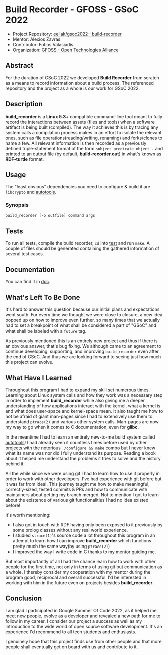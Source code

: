 # Build Recorder - GFOSS - GSoC 2022

* Project Repository: [eellak/gsoc2022--build-recorder](https://github.com/eellak/gsoc2022--build-recorder)
* Mentor: Alexios Zavras
* Contributor: Fotios Valasiadis
* Organization: [GFOSS - Open Technologies Alliance](https://gfoss.eu/)

## Abstract
For the duration of GSoC 2022 we developed **Build Recorder** from scratch as a means to record information about a build process. The referenced repository and the project as a whole is our work for GSoC 2022.

## Description
**build_recorder** is a **Linux 5.3**+ compatible command-line tool meant to fully record the interactions between assets (files and tools) when a software artifact is being built (compiled). The way it achieves this is by tracing any system calls a compilation process makes in an effort to isolate the relevant ones, such as file operations(reading/writing, renaming) and forks/clones to name a few. All relevant information is then recorded as a previously defined triple-statement format of the form `subject predicate object .` and printed to an output file (by default, **build-recorder.out**) in what's known as **RDF-turtle** format.

## Usage
The "least obvious" dependencies you need to configure & build it are `libcrypto` and [autotools](https://en.wikipedia.org/wiki/GNU_Autotools).

### Synopsis
`build_recorder [-o outfile] command args`

## Tests
To run all tests, compile the build recorder, `cd` into [test](https://github.com/eellak/gsoc2022--build-recorder/tree/main/test) and run `make`. A couple of files should be generated containing the gathered information of several test cases.

## Documentation
You can find it in [doc](https://github.com/eellak/gsoc2022--build-recorder/tree/main/doc).

## What's Left To Be Done
It's hard to answer this question because our initial plans and expectations went south. For every time we thought we were close to closure, a new idea popped up on how to improve even further, so many times that we actually had to set a breakpoint of what shall be considered a part of "GSoC" and what shall be labeled with a `future` tag.

As previously mentioned this is an entirely new project and thus if there is an obvious answer, that's bug fixing. We although came to an agreement to continue developing, supporting, and improving `build_recorder` even after the end of GSoC. And thus we are looking forward to seeing just how much this project can evolve.

## What Have I Learned

Throughout this program I had to expand my skill set numerous times. Learning about Linux system calls and how they work was a necessary step in order to implement **build_recorder** while also giving me a deeper understanding of how applications interact with the kernel, what a kernel is and what does user-space and kernel-space mean. It also taught me how to not be afraid of giant man-pages since I had to extensively use them to understand `ptrace(2)` and various other system calls. Man-pages are now my way to go when it comes to C documentation, even for **glibc**.

In the meantime I had to learn an entirely new-to-me build system called [autotools](https://en.wikipedia.org/wiki/GNU_Autotools)! I had already seen it countless times before used by other projects with the notorious `./configure && make` combo but I never knew what its name was nor did I fully understand its purpose. Reading a book about it helped me understand the problems it tries to solve and the history behind it.

All the while since we were using git I had to learn how to use it properly in order to work with other developers. I've had experience with git before but it was far from ideal. This journey taught me how to make meaningful, correctly-sized, tested commits & PRs and how to communicate with maintainers about getting my branch merged. Not to mention I got to learn about the existence of various git functionalities I had no idea existed before!

It's worth mentioning:
* I also got in touch with RDF having only been exposed to it previously by some prolog classes without any real world experience.
* I studied `strace(1)`'s source code a lot throughout this program in an attempt to learn how I can improve **build_recorder** which functions pretty much the same way(by using `ptrace(2)`)
* I improved the way I write code in C thanks to my mentor guiding me.

But most importantly of all I had the chance learn how to work with other people for the first time, not only in terms of using git but communication as a whole. I thereby consider my cooperation with my mentor during the program good, reciprocal and overall successful. I'd be interested in working with him in the future even on projects besides **build_recorder**.

## Conclusion
I am glad I participated in Google Summer Of Code 2022, as it helped me meet new people, evolve as a developer and revealed a new path for me to follow in my career. I consider our project a success as well as my introduction to the wide world of open source software development. It's an experience I'd recommend to all tech students and enthusiasts.

I genuinely hope that this project finds use from other people and that more people shall eventually get on board with us and contribute to it.
